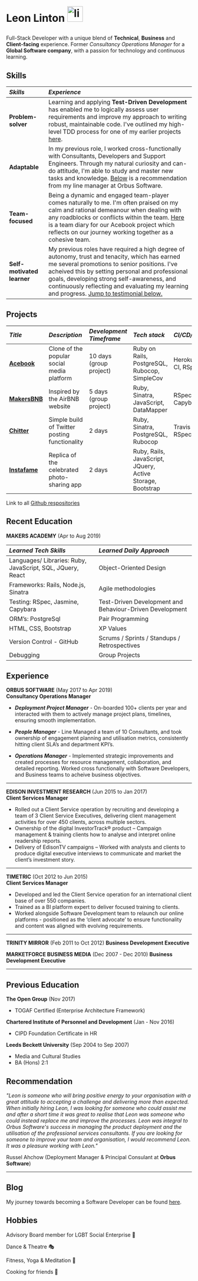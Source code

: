 # Leon Linton <a href="https://www.linkedin.com/in/leonlinton/"><img src="https://www.iconfinder.com/data/icons/free-social-icons/67/linkedin_circle_color-512.png" alt="linkedin" hspace="0" height="42" width="42"></a></p>

Full-Stack Developer with a unique blend of **Technical**, **Business** and **Client-facing** experience. Former _Consultancy Operations Manager_ for a **Global Software company**, with a passion for technology and continuous learning.

## Skills

| _Skills_                   | _Experience_                                                                                                                                                                                                                                                                                                                                                              |
| :------------------------- | :------------------------------------------------------------------------------------------------------------------------------------------------------------------------------------------------------------------------------------------------------------------------------------------------------------------------------------------------------------------------ |
| **Problem-solver**         | Learning and applying **Test-Driven Development** has enabled me to logically assess user requirements and improve my approach to writing robust, maintainable code. I've outlined my high-level TDD process for one of my earlier projects [here](https://github.com/leonlevitate/boris_bikes).                                                                          |
| **Adaptable**              | In my previous role, I worked cross-functionally with Consultants, Developers and Support Engineers. Through my natural curiosity and can-do attitude, I'm able to study and master new tasks and knowledge. [Below](#recommendation) is a recommendation from my line manager at Orbus Software.                                                                         |
| **Team-focused**           | Being a dynamic and engaged team-player comes naturally to me. I'm often praised on my calm and rational demeanour when dealing with any roadblocks or conflicts within the team. [Here](https://github.com/petraartep/acebook-rails-team-squirrel/wiki/Day-1) is a team diary for our Acebook project which reflects on our journey working together as a cohesive team. |
| **Self-motivated learner** | My previous roles have required a high degree of autonomy, trust and tenacity, which has earned me several promotions to senior positions. I've acheived this by setting personal and professional goals, developing strong self-awareness, and continuously reflecting and evaluating my learning and progress. [Jump to testimonial below.](#recommendation)            |

## Projects

| _Title_                                                                  | _Description_                                 | _Development Timeframe_ | _Tech stack_                                               | _CI/CD/Testing_          |
| :----------------------------------------------------------------------- | :-------------------------------------------- | :---------------------- | :--------------------------------------------------------- | :----------------------- |
| [**Acebook**](https://github.com/petraartep/acebook-rails-team-squirrel) | Clone of the popular social media platform    | 10 days (group project) | Ruby on Rails, PostgreSQL, Rubocop, SimpleCov              | Heroku, Travis CI, RSpec |
| [**MakersBNB**](https://github.com/leonlevitate/MakersBnB)               | Inspired by the AirBNB website                | 5 days (group project)  | Ruby, Sinatra, JavaScript, DataMapper                      | RSpec, Capybara          |
| [**Chitter**](https://github.com/leonlevitate/chitter-challenge)         | Simple build of Twitter posting functionality | 2 days                  | Ruby, Sinatra, PostgreSQL, Rubocop                         | Travis CI, RSpec         |
| [**Instafame**](https://github.com/leonlevitate/Instafame)               | Replica of the celebrated photo-sharing app   | 2 days                  | Ruby, Rails, JavaScript, JQuery, Active Storage, Bootstrap |                          |

Link to all [Github respositories](https://github.com/leonlevitate?tab=repositories)

## Recent Education

**MAKERS ACADEMY** (Apr to Aug 2019)

| _Learned Tech Skills_                                      | _Learned Daily Approach_                                 |
| :--------------------------------------------------------- | :------------------------------------------------------- |
| Languages/ Libraries: Ruby, JavaScript, SQL, JQuery, React | Object-Oriented Design                                   |
| Frameworks: Rails, Node.js, Sinatra                        | Agile methodologies                                      |
| Testing: RSpec, Jasmine, Capybara                          | Test-Driven Development and Behaviour-Driven Development |
| ORM’s: PostgreSql                                          | Pair Programming                                         |
| HTML, CSS, Bootstrap                                       | XP Values                                                |
| Version Control - GitHub                                   | Scrums / Sprints / Standups / Retrospectives             |
| Debugging                                                  | Group Projects                                           |

## Experience

**ORBUS SOFTWARE** (May 2017 to Apr 2019)  
**Consultancy Operations Manager**

- _**Deployment Project Manager**_ - On-boarded 100+ clients per year and interacted with them to actively manage project plans, timelines, ensuring smooth implementation.

- _**People Manager**_ - Line Managed a team of 10 Consultants, and took ownership of engagement planning and utilisation metrics, consistently hitting client SLA’s and department KPI’s.

- _**Operations Manager**_ - Implemented strategic improvements and created processes for resource management, collaboration, and detailed reporting. Worked cross functionally with Software Developers, and Business teams to acheive business objectives.

---

**EDISON INVESTMENT RESEARCH** (Jun 2015 to Jan 2017)  
**Client Services Manager**

- Rolled out a Client Service operation by recruiting and developing a team of 3 Client Service Executives, delivering client management activities for over 450 clients, across multiple sectors.
- Ownership of the digital InvestorTrack® product – Campaign management & training clients how to analyse and interpret online readership reports.
- Delivery of EdisonTV campaigns – Worked with analysts and clients to produce digital executive interviews to communicate and market the client’s investment story.

---

**TIMETRIC** (Oct 2012 to Jun 2015)  
**Client Services Manager**

- Developed and led the Client Service operation for an international client base of over 550 companies.
- Trained as a BI platform expert to deliver focused training to clients.
- Worked alongside Software Development team to relaunch our online platforms - positioned as the ‘client advocate’ to ensure functionality and content was aligned with evolving requirements.

---

**TRINITY MIRROR** (Feb 2011 to Oct 2012)
**Business Development Executive**

**MARKETFORCE BUSINESS MEDIA** (Dec 2007 - Dec 2010)
**Business Development Executive**

---

## Previous Education

**The Open Group** (Nov 2017)

- TOGAF Certified (Enterprise Architecture Framework)

**Chartered Institute of Personnel and Development** (Jan - Nov 2016)

- CIPD Foundation Certificate in HR

**Leeds Beckett University** (Sep 2004 to Sep 2007)

- Media and Cultural Studies
- BA (Hons) 2:1

## <a name="recommendation"></a>

## Recommendation

_"Leon is someone who will bring positive energy to your organisation with a great attitude to accepting a challenge and delivering more than expected. When initially hiring Leon, I was looking for someone who could assist me and after a short time it was great to realise that Leon was someone who could instead replace me and improve the processes. Leon was integral to Orbus Software's success in managing the product deployment and the utilisation of the professional services consultants. If you are looking for someone to improve your team and organisation, I would recommend Leon. It was a pleasure working with Leon."_

Russel Ahchow (Deployment Manager & Principal Consulant at **Orbus Software**)

---

## Blog

My journey towards becoming a Software Developer can be found [here](https://dev.to/leonlevitate/becoming-a-software-developer-at-makers-week-4-21pe).

## Hobbies

Advisory Board member for LGBT Social Enterprise :rainbow:

Dance & Theatre :performing_arts:

Fitness, Yoga & Meditation :runner:

Cooking for friends :bento:
